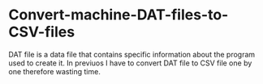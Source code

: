 # Convert-machine-DAT-files-to-CSV-files
 DAT file is a data file that contains specific information about the program used to create it. In previuos I have to convert DAT file to CSV file one by one therefore wasting time.
